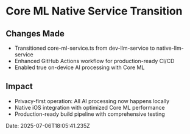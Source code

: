 # Core ML Native Service Transition

## Changes Made
- Transitioned core-ml-service.ts from dev-llm-service to native-llm-service
- Enhanced GitHub Actions workflow for production-ready CI/CD
- Enabled true on-device AI processing with Core ML

## Impact
- Privacy-first operation: All AI processing now happens locally
- Native iOS integration with optimized Core ML performance  
- Production-ready build pipeline with comprehensive testing

Date: 2025-07-06T18:05:41.235Z
